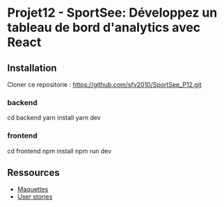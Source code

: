 # Projet12 - SportSee: Développez un tableau de bord d'analytics avec React

## Installation

Cloner ce repositorie : https://github.com/sfv2010/SportSee_P12.git

### backend

cd backend
yarn install
yarn dev

### frontend

cd frontend
npm install
npm run dev

## Ressources

-   [Maquettes](https://www.figma.com/file/BMomGVZqLZb811mDMShpLu/UI-design-Sportify-FR?type=design&node-id=0-1&mode=design&t=O427lHMSGPydaGuR-0)
-   [User stories](https://openclassrooms.notion.site/Tableau-de-bord-SportSee-6686aa4b5f44417881a4884c9af5669e)
